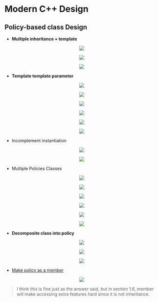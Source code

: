# Modern C++ Design

## **Policy-based class Design**

- **Multiple inheritance + template**

<p align="center">
  <img src="imgs/1.png" />
</p>

<p align="center">
  <img src="imgs/2.png" />
</p>

<p align="center">
  <img src="imgs/3.png" />
</p>

- **Template template parameter**

<p align="center">
  <img src="imgs/4.png" />
</p>

<p align="center">
  <img src="imgs/5.png" />
</p>

<p align="center">
  <img src="imgs/6.png" />
</p>

<p align="center">
  <img src="imgs/7.png" />
</p>

<p align="center">
  <img src="imgs/8.png" />
</p>

<p align="center">
  <img src="imgs/9.png" />
</p>

- Incomplement instantiation

<p align="center">
  <img src="imgs/10.png" />
</p>

<p align="center">
  <img src="imgs/11.png" />
</p>

- Multiple Policies Classes

<p align="center">
  <img src="imgs/12.png" />
</p>

<p align="center">
  <img src="imgs/14.png" />
</p>

<p align="center">
  <img src="imgs/15.png" />
</p>

<p align="center">
  <img src="imgs/16.png" />
</p>

<p align="center">
  <img src="imgs/17.png" />
</p>

<p align="center">
  <img src="imgs/18.png" />
</p>

- **Decomposite class into policy**

<p align="center">
  <img src="imgs/19.png" />
</p>

<p align="center">
  <img src="imgs/20.png" />
</p>

<p align="center">
  <img src="imgs/21.png" />
</p>

- [Make policy as a member](https://stackoverflow.com/questions/872675/policy-based-design-and-best-practices-c)

<p align="center">
  <img src="imgs/13.png" />
</p>

> I think this is fine just as the answer said, but in section 1.6, member will make accessing extra features hard since it is not inheritance.

